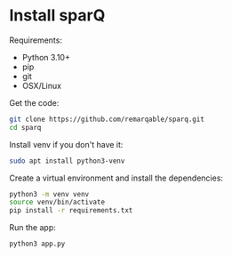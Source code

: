 # Install sparQ

Requirements:
- Python 3.10+
- pip
- git
- OSX/Linux


Get the code:
```bash
git clone https://github.com/remarqable/sparq.git
cd sparq
```

Install venv if you don't have it:
```bash
sudo apt install python3-venv
```

Create a virtual environment and install the dependencies:
```bash
python3 -m venv venv
source venv/bin/activate
pip install -r requirements.txt
```

Run the app:
```bash
python3 app.py
```
